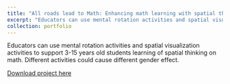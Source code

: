 ```yaml
---
title: "All roads lead to Math: Enhancing math learning with spatial thinking"
excerpt: "Educators can use mental rotation activities and spatial visualization activities to support 3-15 years old students learning of spatial thinking on math. Different activities could cause different gender effect."
collection: portfolio
---
```


Educators can use mental rotation activities and spatial visualization activities to support 3-15 years old students learning of spatial thinking on math. Different activities could cause different gender effect.

[Download project here](../assets/paper2.pdf)

